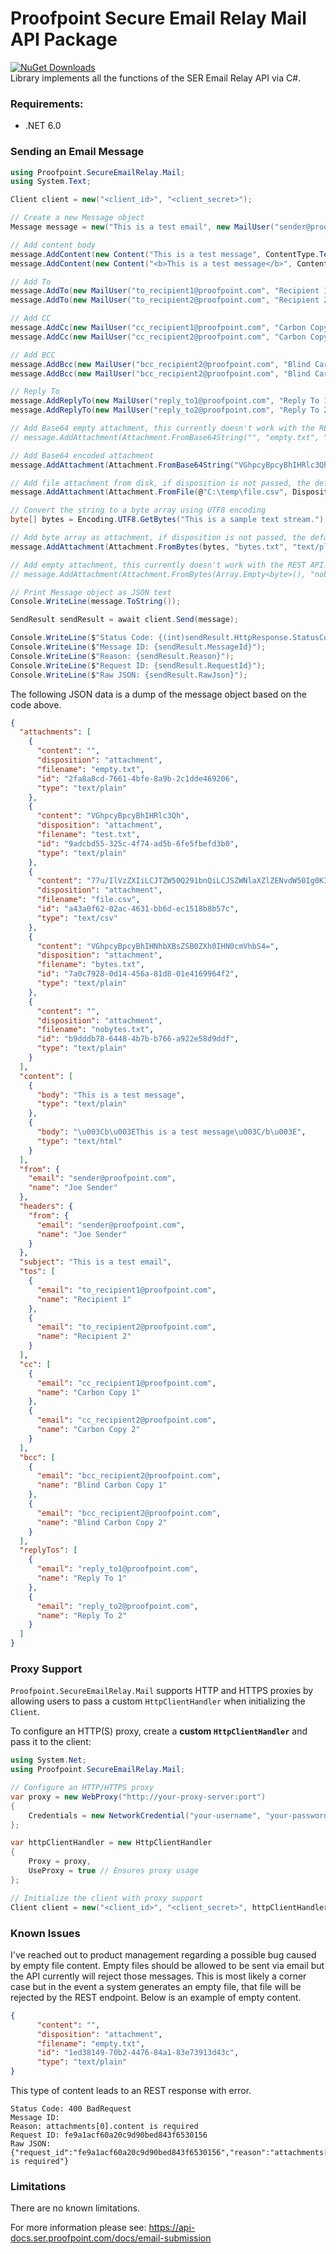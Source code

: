 # Proofpoint Secure Email Relay Mail API Package
[![NuGet Downloads](https://img.shields.io/nuget/dt/Proofpoint.SecureEmailRelay.Mail.svg)](https://www.nuget.org/packages/Proofpoint.SecureEmailRelay.Mail)  
Library implements all the functions of the SER Email Relay API via C#.

### Requirements:

* .NET 6.0

### Sending an Email Message

```C#
using Proofpoint.SecureEmailRelay.Mail;
using System.Text;

Client client = new("<client_id>", "<client_secret>");

// Create a new Message object
Message message = new("This is a test email", new MailUser("sender@proofpoint.com", "Joe Sender"));

// Add content body
message.AddContent(new Content("This is a test message", ContentType.Text));
message.AddContent(new Content("<b>This is a test message</b>", ContentType.Html));

// Add To
message.AddTo(new MailUser("to_recipient1@proofpoint.com", "Recipient 1"));
message.AddTo(new MailUser("to_recipient2@proofpoint.com", "Recipient 2"));

// Add CC
message.AddCc(new MailUser("cc_recipient1@proofpoint.com", "Carbon Copy 1"));
message.AddCc(new MailUser("cc_recipient2@proofpoint.com", "Carbon Copy 2"));

// Add BCC
message.AddBcc(new MailUser("bcc_recipient2@proofpoint.com", "Blind Carbon Copy 1"));
message.AddBcc(new MailUser("bcc_recipient2@proofpoint.com", "Blind Carbon Copy 2"));

// Reply To
message.AddReplyTo(new MailUser("reply_to1@proofpoint.com", "Reply To 1"));
message.AddReplyTo(new MailUser("reply_to2@proofpoint.com", "Reply To 2"));

// Add Base64 empty attachment, this currently doesn't work with the REST API.
// message.AddAttachment(Attachment.FromBase64String("", "empty.txt", "text/plain", Disposition.Attachment));

// Add Base64 encoded attachment
message.AddAttachment(Attachment.FromBase64String("VGhpcyBpcyBhIHRlc3Qh", "test.txt", "text/plain", Disposition.Attachment));

// Add file attachment from disk, if disposition is not passed, the default is Disposition.Attachment
message.AddAttachment(Attachment.FromFile(@"C:\temp\file.csv", Disposition.Attachment));

// Convert the string to a byte array using UTF8 encoding
byte[] bytes = Encoding.UTF8.GetBytes("This is a sample text stream.");

// Add byte array as attachment, if disposition is not passed, the default is Disposition.Attachment
message.AddAttachment(Attachment.FromBytes(bytes, "bytes.txt", "text/plain", Disposition.Attachment));

// Add empty attachment, this currently doesn't work with the REST API. 
// message.AddAttachment(Attachment.FromBytes(Array.Empty<byte>(), "nobytes.txt", "text/plain", Disposition.Attachment));

// Print Message object as JSON text
Console.WriteLine(message.ToString());

SendResult sendResult = await client.Send(message);

Console.WriteLine($"Status Code: {(int)sendResult.HttpResponse.StatusCode} {sendResult.HttpResponse.StatusCode}");
Console.WriteLine($"Message ID: {sendResult.MessageId}");
Console.WriteLine($"Reason: {sendResult.Reason}");
Console.WriteLine($"Request ID: {sendResult.RequestId}");
Console.WriteLine($"Raw JSON: {sendResult.RawJson}");
```

The following JSON data is a dump of the message object based on the code above.

```json
{
  "attachments": [
    {
      "content": "",
      "disposition": "attachment",
      "filename": "empty.txt",
      "id": "2fa8a8cd-7661-4bfe-8a9b-2c1dde469206",
      "type": "text/plain"
    },
    {
      "content": "VGhpcyBpcyBhIHRlc3Qh",
      "disposition": "attachment",
      "filename": "test.txt",
      "id": "9adcbd55-325c-4f74-ad5b-6fe5fbefd3b0",
      "type": "text/plain"
    },
    {
      "content": "77u/IlVzZXIiLCJTZW50Q291bnQiLCJSZWNlaXZlZENvdW50Ig0KIm5vcmVwbHlAcHJvb2Zwb2ludC5jb20sIGxqZXJhYmVrQHBmcHQuaW8iLCIwIiwiMCINCg==",
      "disposition": "attachment",
      "filename": "file.csv",
      "id": "a43a0f62-02ac-4631-bb6d-ec1518b8b57c",
      "type": "text/csv"
    },
    {
      "content": "VGhpcyBpcyBhIHNhbXBsZSB0ZXh0IHN0cmVhbS4=",
      "disposition": "attachment",
      "filename": "bytes.txt",
      "id": "7a0c7928-0d14-456a-81d8-01e4169964f2",
      "type": "text/plain"
    },
    {
      "content": "",
      "disposition": "attachment",
      "filename": "nobytes.txt",
      "id": "b9dddb78-6448-4b7b-b766-a922e58d9ddf",
      "type": "text/plain"
    }
  ],
  "content": [
    {
      "body": "This is a test message",
      "type": "text/plain"
    },
    {
      "body": "\u003Cb\u003EThis is a test message\u003C/b\u003E",
      "type": "text/html"
    }
  ],
  "from": {
    "email": "sender@proofpoint.com",
    "name": "Joe Sender"
  },
  "headers": {
    "from": {
      "email": "sender@proofpoint.com",
      "name": "Joe Sender"
    }
  },
  "subject": "This is a test email",
  "tos": [
    {
      "email": "to_recipient1@proofpoint.com",
      "name": "Recipient 1"
    },
    {
      "email": "to_recipient2@proofpoint.com",
      "name": "Recipient 2"
    }
  ],
  "cc": [
    {
      "email": "cc_recipient1@proofpoint.com",
      "name": "Carbon Copy 1"
    },
    {
      "email": "cc_recipient2@proofpoint.com",
      "name": "Carbon Copy 2"
    }
  ],
  "bcc": [
    {
      "email": "bcc_recipient2@proofpoint.com",
      "name": "Blind Carbon Copy 1"
    },
    {
      "email": "bcc_recipient2@proofpoint.com",
      "name": "Blind Carbon Copy 2"
    }
  ],
  "replyTos": [
    {
      "email": "reply_to1@proofpoint.com",
      "name": "Reply To 1"
    },
    {
      "email": "reply_to2@proofpoint.com",
      "name": "Reply To 2"
    }
  ]
}
```

### Proxy Support

`Proofpoint.SecureEmailRelay.Mail` supports HTTP and HTTPS proxies by allowing users to pass a custom `HttpClientHandler` when initializing the `Client`.

To configure an HTTP(S) proxy, create a **custom `HttpClientHandler`** and pass it to the client:

```csharp
using System.Net;
using Proofpoint.SecureEmailRelay.Mail;

// Configure an HTTP/HTTPS proxy
var proxy = new WebProxy("http://your-proxy-server:port")
{
    Credentials = new NetworkCredential("your-username", "your-password") // Optional authentication
};

var httpClientHandler = new HttpClientHandler
{
    Proxy = proxy,
    UseProxy = true // Ensures proxy usage
};

// Initialize the client with proxy support
Client client = new("<client_id>", "<client_secret>", httpClientHandler);
```

### Known Issues

I've reached out to product management regarding a possible bug caused by empty file content. Empty files should be allowed to be sent via email but the API currently will reject those messages. This is most likely a corner case but in the event a system generates an empty file, that file will be rejected by the REST endpoint. Below is an example of empty content.

```json
{
      "content": "",
      "disposition": "attachment",
      "filename": "empty.txt",
      "id": "1ed38149-70b2-4476-84a1-83e73913d43c",
      "type": "text/plain"
}
```

This type of content leads to an REST response with error.

```
Status Code: 400 BadRequest
Message ID:
Reason: attachments[0].content is required
Request ID: fe9a1acf60a20c9d90bed843f6530156
Raw JSON: {"request_id":"fe9a1acf60a20c9d90bed843f6530156","reason":"attachments[0].content is required"}
```

### Limitations

There are no known limitations.

For more information please see: https://api-docs.ser.proofpoint.com/docs/email-submission
